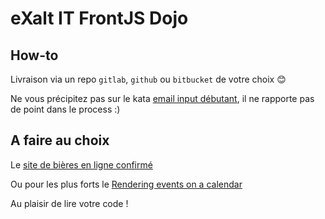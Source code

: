 # eXalt IT FrontJS Dojo

## How-to

Livraison via un repo `gitlab`, `github` ou `bitbucket` de votre choix 😊

Ne vous précipitez pas sur le kata [email input débutant](/react_email_input_debutant), il ne rapporte pas de point dans le process :)

## A faire au choix


Le [site de bières en ligne confirmé](/react_beer_shop_online_confirmed)

Ou pour les plus forts le [Rendering events on a calendar](/react_rendering_event_senior)

Au plaisir de lire votre code !

